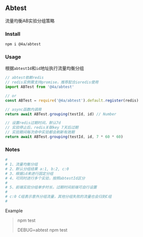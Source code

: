 Abtest
---
流量均衡AB实验分组策略

### Install
```sh
npm i @4a/abtest
```

### Usage

根据``abtestId``和``id``地址执行流量均衡分组
```ts
// abtest依赖redis
// redis实例需支持promise，推荐配合ioredis使用
import ABTest from '@4a/abtest'

// or
const ABTest = require('@4a/abtest').default.register(redis)

// async函数内调用
return await ABTest.grouping(testId, id) // Number

// 设置redis过期时间，默认7d
// 实验停止后，redis关联key 7天后过期
// 实验期间每次命中实验都会刷新有效期
return await ABTest.grouping(testId, id, 7 * 60 * 60)
```

### Notes
```yaml
# 
# 1、流量均衡分组
# 2、默认分组结果 a:1, b:2, c:0
# 3、根据id来进行固定分组
# 4、可同时进行多个实验，按照abtestId区分
# 
# 5、前端实验分组单步时长，过期时间前端可自行设置
# 
# c:0 C组表示意外分组流量，其他分组失败的流量也会归到C组
#
```

Example
>  
> npm test  
>  
> DEBUG=abtest npm test
>  
